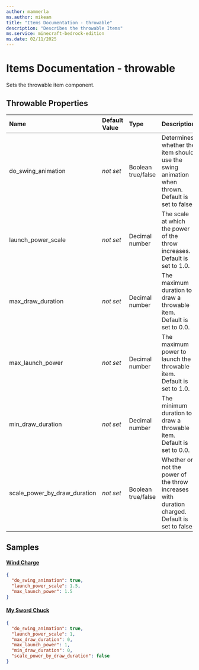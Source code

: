 ```yaml
---
author: mammerla
ms.author: mikeam
title: "Items Documentation - throwable"
description: "Describes the throwable Items"
ms.service: minecraft-bedrock-edition
ms.date: 02/11/2025 
---
```


# Items Documentation - throwable

Sets the throwable item component.


## Throwable Properties

|Name       |Default Value |Type |Description |Example Values |
|:----------|:-------------|:----|:-----------|:------------- |
| do_swing_animation | *not set* | Boolean true/false | Determines whether the item should use the swing animation when thrown. Default is set to false. | Wind Charge: `true` | 
| launch_power_scale | *not set* | Decimal number | The scale at which the power of the throw increases. Default is set to 1.0. | Wind Charge: `1.5`, My Sword Chuck: `1` | 
| max_draw_duration | *not set* | Decimal number | The maximum duration to draw a throwable item. Default is set to 0.0. |  | 
| max_launch_power | *not set* | Decimal number | The maximum power to launch the throwable item. Default is set to 1.0. | Wind Charge: `1.5`, My Sword Chuck: `1` | 
| min_draw_duration | *not set* | Decimal number | The minimum duration to draw a throwable item. Default is set to 0.0. |  | 
| scale_power_by_draw_duration | *not set* | Boolean true/false | Whether or not the power of the throw increases with duration charged. Default is set to false. |  | 

## Samples

#### [Wind Charge](https://github.com/Mojang/bedrock-samples/tree/preview/behavior_pack/items/wind_charge.json)


```json
{
  "do_swing_animation": true,
  "launch_power_scale": 1.5,
  "max_launch_power": 1.5
}
```

#### [My Sword Chuck](https://github.com/microsoft/minecraft-samples/tree/main/custom_items/behavior_packs/custom_item/items/my_sword_chuck.json)


```json
{
  "do_swing_animation": true,
  "launch_power_scale": 1,
  "max_draw_duration": 0,
  "max_launch_power": 1,
  "min_draw_duration": 0,
  "scale_power_by_draw_duration": false
}
```
